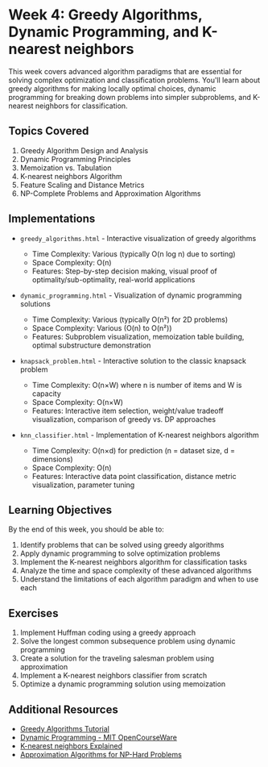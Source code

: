 # Week 4: Greedy Algorithms, Dynamic Programming, and K-nearest neighbors

This week covers advanced algorithm paradigms that are essential for solving complex optimization and classification problems. You'll learn about greedy algorithms for making locally optimal choices, dynamic programming for breaking down problems into simpler subproblems, and K-nearest neighbors for classification.

## Topics Covered

1. Greedy Algorithm Design and Analysis
2. Dynamic Programming Principles
3. Memoization vs. Tabulation
4. K-nearest neighbors Algorithm
5. Feature Scaling and Distance Metrics
6. NP-Complete Problems and Approximation Algorithms

## Implementations

- `greedy_algorithms.html` - Interactive visualization of greedy algorithms
  - Time Complexity: Various (typically O(n log n) due to sorting)
  - Space Complexity: O(n)
  - Features: Step-by-step decision making, visual proof of optimality/sub-optimality, real-world applications

- `dynamic_programming.html` - Visualization of dynamic programming solutions
  - Time Complexity: Various (typically O(n²) for 2D problems)
  - Space Complexity: Various (O(n) to O(n²))
  - Features: Subproblem visualization, memoization table building, optimal substructure demonstration

- `knapsack_problem.html` - Interactive solution to the classic knapsack problem
  - Time Complexity: O(n×W) where n is number of items and W is capacity
  - Space Complexity: O(n×W)
  - Features: Interactive item selection, weight/value tradeoff visualization, comparison of greedy vs. DP approaches

- `knn_classifier.html` - Implementation of K-nearest neighbors algorithm
  - Time Complexity: O(n×d) for prediction (n = dataset size, d = dimensions)
  - Space Complexity: O(n)
  - Features: Interactive data point classification, distance metric visualization, parameter tuning

## Learning Objectives

By the end of this week, you should be able to:

1. Identify problems that can be solved using greedy algorithms
2. Apply dynamic programming to solve optimization problems
3. Implement the K-nearest neighbors algorithm for classification tasks
4. Analyze the time and space complexity of these advanced algorithms
5. Understand the limitations of each algorithm paradigm and when to use each

## Exercises

1. Implement Huffman coding using a greedy approach
2. Solve the longest common subsequence problem using dynamic programming
3. Create a solution for the traveling salesman problem using approximation
4. Implement a K-nearest neighbors classifier from scratch
5. Optimize a dynamic programming solution using memoization

## Additional Resources

- [Greedy Algorithms Tutorial](https://www.geeksforgeeks.org/greedy-algorithms/)
- [Dynamic Programming - MIT OpenCourseWare](https://ocw.mit.edu/courses/electrical-engineering-and-computer-science/6-006-introduction-to-algorithms-fall-2011/lecture-videos/lecture-19-dynamic-programming-i-fibonacci-shortest-paths/)
- [K-nearest neighbors Explained](https://scikit-learn.org/stable/modules/neighbors.html)
- [Approximation Algorithms for NP-Hard Problems](https://www.cs.princeton.edu/~wayne/kleinberg-tardos/)
